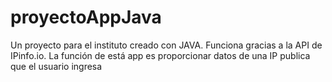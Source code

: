 # proyectoAppJava
Un proyecto para el instituto creado con JAVA. Funciona gracias a la API de IPinfo.io. La función de está app es proporcionar datos de una IP publica que el usuario ingresa
